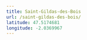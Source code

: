 ```yaml
---
title: Saint-Gildas-des-Bois
url: /saint-gildas-des-bois/
latitude: 47.5174681
longitude: -2.0369967
---
```

